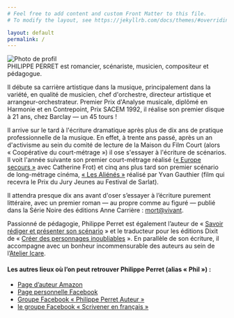 ```yaml
---
# Feel free to add content and custom Front Matter to this file.
# To modify the layout, see https://jekyllrb.com/docs/themes/#overriding-theme-defaults

layout: default
permalink: /
---
```

<div class="fleft image-in-cadre" style="width:260px;">
<img src="https://www.scenariopole.fr/img/philippeperret/home/profil.jpg" class="regular" alt="Photo de profil" /></div>
<span class="exergue">PHILIPPE PERRET</span> est romancier, scénariste, musicien, compositeur et pédagogue.

Il débute sa carrière artistique dans la musique, principalement dans la variété, en qualité de musicien, chef d'orchestre, directeur artistique et arrangeur-orchestrateur. Premier Prix d'Analyse musicale, diplômé en Harmonie et en Contrepoint, Prix SACEM 1992, il réalise son premier disque à 21 ans, chez Barclay — un 45 tours !

Il arrive sur le tard à l'écriture dramatique après plus de dix ans de pratique professionnelle de la musique. En effet, à trente ans passé, après un an d'activisme au sein du comité de lecture de la Maison du Film Court (alors «&nbsp;Coopérative du court-métrage&nbsp;») il ose s'essayer à l'écriture de scénarios. Il voit l'année suivante son premier court-métrage réalisé (<a href="films" class="regular">«&nbsp;Europe secours&nbsp;»</a> avec Catherine Frot) et cinq ans plus tard son premier scénario de long-métrage cinéma, <a href="films" class="regular">«&nbsp;Les Aliénés&nbsp;»</a> réalisé par Yvan Gauthier (film qui recevra le Prix du Jury Jeunes au Festival de Sarlat).

Il attendra presque dix ans avant d'oser s’essayer à l’écriture purement littéraire, avec un premier roman — au propre comme au figuré — publié dans la Série Noire des éditions Anne Carrière : <a href="livre/mortvivant" class="regular">mort@vivant</a>.

Passionné de pédagogie, Philippe Perret est également l’auteur de «&nbsp;[Savoir rédiger et présenter son scénario](http://encresdesiagne.fr/index.php?id_product=32&id_product_attribute=0&rewrite=savoir-rediger-et-presenter-son-scenario&controller=product)&nbsp;» et le traducteur pour les éditions Dixit de «&nbsp;[Créer des personnages inoubliables](https://www.dixit.fr/boutique-detail-livre-creer-des-personnages-inoubliables-par-linda-seger-415-0-1.html)&nbsp;». En parallèle de son écriture, il accompagne avec un bonheur incommensurable des auteurs au sein de l’[Atelier Icare](http://www.atelier-icare.net).

<div class="footer" markdown="1">

#### Les autres lieux où l’on peut retrouver Philippe Perret (alias « Phil ») :

* [Page d’auteur Amazon](https://www.amazon.fr/Philippe-Perret/e/B004MT18YW)
* [Page personnelle Facebook](https://www.facebook.com/perret.phil)
* [Groupe Facebook « Philippe Perret Auteur »](https://www.facebook.com/PhilippePerretAuteur)
* [le groupe Facebook «&nbsp;Scrivener en français&nbsp;»](https://www.facebook.com/groups/1893652697386562/)

</div>
